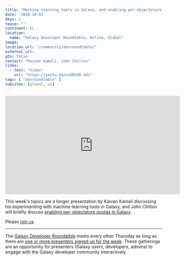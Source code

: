 ```yaml
---
title: "Machine learning tools in Galaxy, and enabling per-objectstore quotas in Galaxy"
date: '2020-10-01'
days: 1
tease: ""
continent: GL
location:
  name: "Galaxy Developer Roundtable, Online, Global"
image: 
location_url: "/community/devroundtable/"
external_url:
gtn: false
contact: "Kaivan Kamali, John Chilton"
links:
  - text: "Video"
    url: "https://youtu.be/osbRh36-4dc"
tags: [ "devroundtable" ]
subsites: [global, us]
---
```


<iframe width="560" height="315" src="https://www.youtube-nocookie.com/embed/osbRh36-4dc" frameborder="0" allow="accelerometer; autoplay; encrypted-media; gyroscope; picture-in-picture" allowfullscreen></iframe>

This week's topics are a longer presentation by Kaivan Kamali discussing his experimenting with machine learning tools in Galaxy, and John Chilton will briefly discuss [enabling per-objectstore quotas in Galaxy](https://github.com/galaxyproject/galaxy/pull/10221).

Please [join us](https://calendar.google.com/calendar/embed?src=36q4nj52l0ps2l7jt1t4srl9e0%40group.calendar.google.com).

---

The [Galaxy Developer Roundatble](/community/devroundtable/) meets every other Thursday as long as there are [one or more presenters signed up for the week](https://bit.ly/gxdevroundtablepresent).  These gatherings are an opportunity for presenters (Galaxy users, developers, admins) to engage with the Galaxy developer community interactively.
